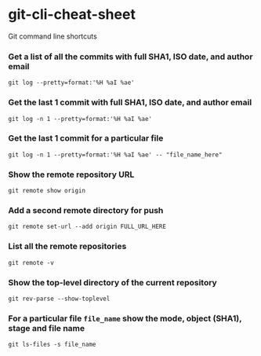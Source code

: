 # git-cli-cheat-sheet
Git command line shortcuts

### Get a list of all the commits with full SHA1, ISO date, and author email
`git log --pretty=format:'%H %aI %ae'`

### Get the last 1 commit with full SHA1, ISO date, and author email
`git log -n 1 --pretty=format:'%H %aI %ae'`

### Get the last 1 commit for a particular file
`git log -n 1 --pretty=format:'%H %aI %ae' -- "file_name_here"`

### Show the remote repository URL
`git remote show origin`

### Add a second remote directory for push
`git remote set-url --add origin FULL_URL_HERE`

### List all the remote repositories
`git remote -v`

### Show the top-level directory of the current repository
`git rev-parse --show-toplevel`

### For a particular file `file_name` show the mode, object (SHA1), stage and file name
`git ls-files -s file_name`
